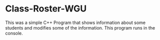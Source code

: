 # Class-Roster-WGU

This was a simple C++ Program that shows information about some students and modifies some of the information. This program runs in the console.
